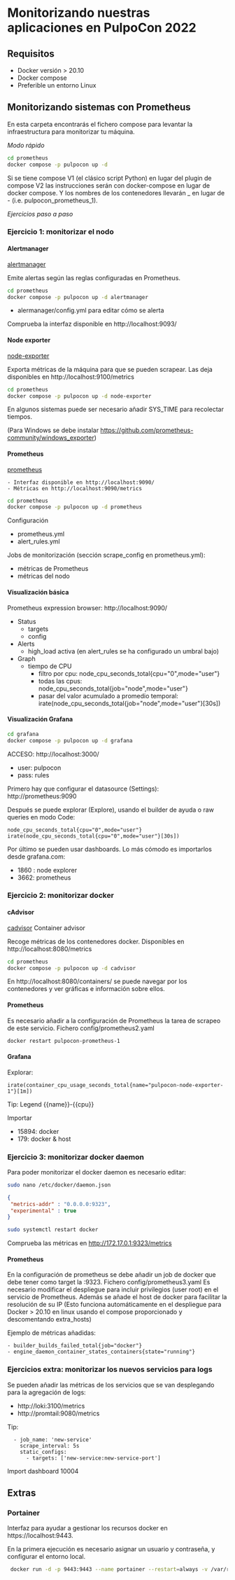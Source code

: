 # Monitorizando nuestras aplicaciones en PulpoCon 2022

## Requisitos

- Docker versión > 20.10
- Docker compose
- Preferible un entorno Linux

## Monitorizando sistemas con Prometheus

En esta carpeta encontrarás el fichero compose para levantar la infraestructura para monitorizar tu máquina.

*Modo rápido*
```bash
cd prometheus
docker compose -p pulpocon up -d
```

Si se tiene compose V1 (el clásico script Python) en lugar del plugin de compose V2 las instrucciones serán con 
docker-compose en lugar de docker compose. Y los nombres de los contenedores llevarán _ en lugar de - (i.e. 
pulpocon_prometheus_1).

*Ejercicios paso a paso*

### Ejercicio 1: monitorizar el nodo

#### Alertmanager

[alertmanager](https://github.com/prometheus/alertmanager)

Emite alertas según las reglas configuradas en Prometheus.

```bash
cd prometheus
docker compose -p pulpocon up -d alertmanager
```

- alermanager/config.yml para editar cómo se alerta

Comprueba la interfaz disponible en http://localhost:9093/

#### Node exporter
[node-exporter](https://github.com/prometheus/node_exporter)

Exporta métricas de la máquina para que se pueden scrapear. Las deja disponibles en http://localhost:9100/metrics

```bash
cd prometheus
docker compose -p pulpocon up -d node-exporter
```

En algunos sistemas puede ser necesario añadir SYS_TIME para recolectar tiempos.

(Para Windows se debe instalar https://github.com/prometheus-community/windows_exporter)

#### Prometheus

[prometheus](https://prometheus.io/)

    - Interfaz disponible en http://localhost:9090/
    - Métricas en http://localhost:9090/metrics

```bash
cd prometheus
docker compose -p pulpocon up -d prometheus
```

Configuración
- prometheus.yml
- alert_rules.yml

Jobs de monitorización (sección scrape_config en prometheus.yml):
- métricas de Prometheus
- métricas del nodo

#### Visualización básica

Prometheus expression browser: http://localhost:9090/

- Status
  - targets 
  - config
- Alerts
  - high_load activa (en alert_rules se ha configurado un umbral bajo)
- Graph
  - tiempo de CPU
    - filtro por cpu: node_cpu_seconds_total{cpu="0",mode="user"}
    - todas las cpus: node_cpu_seconds_total{job="node",mode="user"}
    - pasar del valor acumulado a promedio temporal: irate(node_cpu_seconds_total{job="node",mode="user"}[30s])

#### Visualización Grafana

```bash
cd grafana
docker compose -p pulpocon up -d grafana
```

ACCESO:
http://localhost:3000/
- user: pulpocon
- pass: rules

Primero hay que configurar el datasource (Settings): http://prometheus:9090

Después se puede explorar (Explore), usando el builder de ayuda o raw queries en modo Code:
```promql
node_cpu_seconds_total{cpu="0",mode="user"}
irate(node_cpu_seconds_total{cpu="0",mode="user"}[30s])
```

Por último se pueden usar dashboards. Lo más cómodo es importarlos desde grafana.com:
- 1860 : node explorer
- 3662: prometheus


### Ejercicio 2: monitorizar docker

#### cAdvisor

[cadvisor](https://github.com/google/cadvisor) Container advisor

Recoge métricas de los contenedores docker. Disponibles en http://localhost:8080/metrics

```bash
cd prometheus
docker compose -p pulpocon up -d cadvisor
```

En http://localhost:8080/containers/ se puede navegar por los contenedores y ver gráficas e información sobre ellos.

#### Prometheus

Es necesario añadir a la configuración de Prometheus la tarea de scrapeo de este servicio. Fichero config/prometheus2.yaml

```bash
docker restart pulpocon-prometheus-1
```

#### Grafana

Explorar:

```promql
irate(container_cpu_usage_seconds_total{name="pulpocon-node-exporter-1"}[1m])
```
Tip: Legend {{name}}-{{cpu}}

Importar
- 15894: docker
- 179: docker & host

### Ejercicio 3: monitorizar docker daemon

Para poder monitorizar el docker daemon es necesario editar:
```bash
sudo nano /etc/docker/daemon.json
```
```json
{
 "metrics-addr" : "0.0.0.0:9323",
 "experimental" : true
}
```

```bash
sudo systemctl restart docker
```

Comprueba las métricas en http://172.17.0.1:9323/metrics

#### Prometheus

En la configuración de prometheus se debe añadir un job de docker que debe tener como target la <ip del 
host>:9323. Fichero config/prometheus3.yaml
Es necesario modificar el despliegue para incluir privilegios (user root) en el servicio de Prometheus. 
Además se añade el host de docker para facilitar la resolución de su IP (Esto funciona automáticamente en el 
despliegue para Docker > 20.10 en linux usando el compose proporcionado y descomentando extra_hosts)

Ejemplo de métricas añadidas:
```promql
- builder_builds_failed_total{job="docker"}
- engine_daemon_container_states_containers{state="running"}
```

### Ejercicios extra: monitorizar los nuevos servicios para logs

Se pueden añadir las métricas de los servicios que se van desplegando para la agregación de logs:
- http://loki:3100/metrics
- http://promtail:9080/metrics

Tip:
```promql
  - job_name: 'new-service'
    scrape_interval: 5s
    static_configs:
      - targets: ['new-service:new-service-port']
```
Import dashboard 10004

## Extras

### Portainer 
Interfaz para ayudar a gestionar los recursos docker en https://localhost:9443. 

En la primera ejecución es necesario asignar un usuario y contraseña, y configurar el entorno local.

```bash
 docker run -d -p 9443:9443 --name portainer --restart=always -v /var/run/docker.sock:/var/run/docker.sock -v portainer_data:/data portainer/portainer-ce:latest
```

